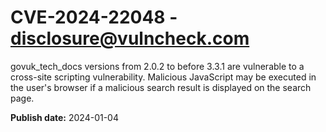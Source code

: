 # CVE-2024-22048 - disclosure@vulncheck.com

govuk_tech_docs versions from 2.0.2 to before 3.3.1 are vulnerable to a cross-site scripting vulnerability. Malicious JavaScript may be executed in the user's browser if a malicious search result is displayed on the search page.



**Publish date:** 2024-01-04
